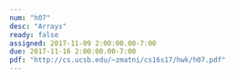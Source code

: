 ```yaml
---
num: "h07"
desc: "Arrays"
ready: false
assigned: 2017-11-09 2:00:00.00-7:00
due: 2017-11-16 2:00:00.00-7:00
pdf: "http://cs.ucsb.edu/~zmatni/cs16s17/hwk/h07.pdf"
---
```

